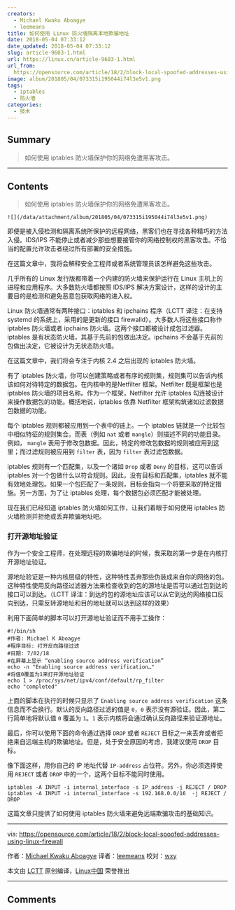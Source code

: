 ```yaml
---
creators:
  - Michael Kwaku Aboagye
  - leemeans
title: 如何使用 Linux 防火墙隔离本地欺骗地址
date: 2018-05-04 07:33:12
date_updated: 2018-05-04 07:33:12
slug: article-9603-1.html
url: https://linux.cn/article-9603-1.html
url_from: 
  https://opensource.com/article/18/2/block-local-spoofed-addresses-using-linux-firewall
image: album/201805/04/073315i195044i74l3e5v1.png
tags:
  - iptables
  - 防火墙
categories:
  - 技术
---
```


## Summary

> 如何使用 iptables 防火墙保护你的网络免遭黑客攻击。

***

<!-- more -->

## Contents

> 
> 如何使用 iptables 防火墙保护你的网络免遭黑客攻击。
> 
> 
> 

`![](/data/attachment/album/201805/04/073315i195044i74l3e5v1.png)`

即便是被入侵检测和隔离系统所保护的远程网络，黑客们也在寻找各种精巧的方法入侵。IDS/IPS 不能停止或者减少那些想要接管你的网络控制权的黑客攻击。不恰当的配置允许攻击者绕过所有部署的安全措施。

在这篇文章中，我将会解释安全工程师或者系统管理员该怎样避免这些攻击。

几乎所有的 Linux 发行版都带着一个内建的防火墙来保护运行在 Linux 主机上的进程和应用程序。大多数防火墙都按照 IDS/IPS 解决方案设计，这样的设计的主要目的是检测和避免恶意包获取网络的进入权。

Linux 防火墙通常有两种接口：iptables 和 ipchains 程序（LCTT 译注：在支持 systemd 的系统上，采用的是更新的接口 firewalld）。大多数人将这些接口称作 iptables 防火墙或者 ipchains 防火墙。这两个接口都被设计成包过滤器。iptables 是有状态防火墙，其基于先前的包做出决定。ipchains 不会基于先前的包做出决定，它被设计为无状态防火墙。

在这篇文章中，我们将会专注于内核 2.4 之后出现的 iptables 防火墙。

有了 iptables 防火墙，你可以创建策略或者有序的规则集，规则集可以告诉内核该如何对待特定的数据包。在内核中的是Netfilter 框架。Netfilter 既是框架也是 iptables 防火墙的项目名称。作为一个框架，Netfilter 允许 iptables 勾连被设计来操作数据包的功能。概括地说，iptables 依靠 Netfilter 框架构筑诸如过滤数据包数据的功能。

每个 iptables 规则都被应用到一个表中的链上。一个 iptables 链就是一个比较包中相似特征的规则集合。而表（例如 `nat` 或者 `mangle`）则描述不同的功能目录。例如， `mangle` 表用于修改包数据。因此，特定的修改包数据的规则被应用到这里；而过滤规则被应用到 `filter` 表，因为 `filter` 表过滤包数据。

iptables 规则有一个匹配集，以及一个诸如 `Drop` 或者 `Deny` 的目标，这可以告诉 iptables 对一个包做什么以符合规则。因此，没有目标和匹配集，iptables 就不能有效地处理包。如果一个包匹配了一条规则，目标会指向一个将要采取的特定措施。另一方面，为了让 iptables 处理，每个数据包必须匹配才能被处理。

现在我们已经知道 iptables 防火墙如何工作，让我们着眼于如何使用 iptables 防火墙检测并拒绝或丢弃欺骗地址吧。

### 打开源地址验证

作为一个安全工程师，在处理远程的欺骗地址的时候，我采取的第一步是在内核打开源地址验证。

源地址验证是一种内核层级的特性，这种特性丢弃那些伪装成来自你的网络的包。这种特性使用反向路径过滤器方法来检查收到的包的源地址是否可以通过包到达的接口可以到达。（LCTT 译注：到达的包的源地址应该可以从它到达的网络接口反向到达，只需反转源地址和目的地址就可以达到这样的效果）

利用下面简单的脚本可以打开源地址验证而不用手工操作：

```shell
#!/bin/sh
#作者: Michael K Aboagye
#程序目标: 打开反向路径过滤
#日期: 7/02/18
#在屏幕上显示 “enabling source address verification”
echo -n "Enabling source address verification…"
#将值0覆盖为1来打开源地址验证
echo 1 > /proc/sys/net/ipv4/conf/default/rp_filter
echo "completed"
```

上面的脚本在执行的时候只显示了 `Enabling source address verification` 这条信息而不会换行。默认的反向路径过滤的值是 `0`，`0` 表示没有源验证。因此，第二行简单地将默认值 `0` 覆盖为 `1`。`1` 表示内核将会通过确认反向路径来验证源地址。

最后，你可以使用下面的命令通过选择 `DROP` 或者 `REJECT` 目标之一来丢弃或者拒绝来自远端主机的欺骗地址。但是，处于安全原因的考虑，我建议使用 `DROP` 目标。

像下面这样，用你自己的 IP 地址代替 `IP-address` 占位符。另外，你必须选择使用 `REJECT` 或者 `DROP` 中的一个，这两个目标不能同时使用。

```shell
iptables -A INPUT -i internal_interface -s IP_address -j REJECT / DROP  
iptables -A INPUT -i internal_interface -s 192.168.0.0/16  -j REJECT / DROP
```

这篇文章只提供了如何使用 iptables 防火墙来避免远端欺骗攻击的基础知识。

---

via: <https://opensource.com/article/18/2/block-local-spoofed-addresses-using-linux-firewall>

作者：[Michael Kwaku Aboagye](https://opensource.com/users/revoks) 译者：[leemeans](https://github.com/leemeans) 校对：[wxy](https://github.com/wxy)

本文由 [LCTT](https://github.com/LCTT/TranslateProject) 原创编译，[Linux中国](https://linux.cn/) 荣誉推出

***

## Comments
